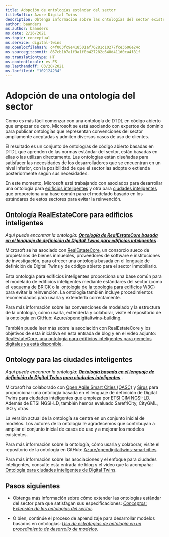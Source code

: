 ```yaml
---
title: Adopción de ontologías estándar del sector
titleSuffix: Azure Digital Twins
description: Obtenga información sobre las ontologías del sector existentes que se pueden adoptar para Azure Digital Twins
author: baanders
ms.author: baanders
ms.date: 2/26/2021
ms.topic: conceptual
ms.service: digital-twins
ms.openlocfilehash: c4f003fc9e418501af76281c10277fce3606e24c
ms.sourcegitcommit: 867cb1b7a1f3a1f0b427282c648d411d0ca4f81f
ms.translationtype: HT
ms.contentlocale: es-ES
ms.lasthandoff: 03/20/2021
ms.locfileid: "102124234"
---
```

# <a name="adopting-an-industry-ontology"></a>Adopción de una ontología del sector

Como es más fácil comenzar con una ontología de DTDL en código abierto que empezar de cero, Microsoft se está asociando con expertos de dominio para publicar ontologías que representan convenciones del sector ampliamente aceptadas y admiten diversos casos de uso de clientes. 

El resultado es un conjunto de ontologías de código abierto basadas en DTDL que aprenden de las normas estándar del sector, están basadas en ellas o las utilizan directamente. Las ontologías están diseñadas para satisfacer las necesidades de los desarrolladores que se encuentran en un nivel inferior, con la posibilidad de que el sector las adopte o extienda posteriormente según sus necesidades.

En este momento, Microsoft está trabajando con asociados para desarrollar una ontología para [edificios inteligentes](#realestatecore-smart-building-ontology) y otra para [ciudades inteligentes](#smart-cities-ontology) que proporciona una base común para el modelado basado en los estándares de estos sectores para evitar la reinvención. 

## <a name="realestatecore-smart-building-ontology"></a>Ontología RealEstateCore para edificios inteligentes

*Aquí puede encontrar la ontología: [**Ontología de RealEstateCore basada en el lenguaje de definición de Digital Twins para edificios inteligentes**](https://github.com/Azure/opendigitaltwins-building)* .

Microsoft se ha asociado con [RealEstateCore](https://www.realestatecore.io/), un consorcio sueco de propietarios de bienes inmuebles, proveedores de software e instituciones de investigación, para ofrecer una ontología basada en el lenguaje de definición de Digital Twins y de código abierto para el sector inmobiliario.

Esta ontología para edificios inteligentes proporciona una base común para el modelado de edificios inteligentes mediante estándares del sector (como el  [esquema de BRICK](https://brickschema.org/ontology/) o la  [ontología de la topología para edificios W3C](https://w3c-lbd-cg.github.io/bot/index.html)) para evitar la reinvención. La ontología también incluye procedimientos recomendados para usarla y extenderla correctamente. 

Para más información sobre las convenciones de modelado y la estructura de la ontología, cómo usarla, extenderla y colaborar, visite el repositorio de la ontología en GitHub: [Azure/opendigitaltwins-building](https://github.com/Azure/opendigitaltwins-building). 

También puede leer más sobre la asociación con RealEstateCore y los objetivos de esta iniciativa en esta entrada de blog y en el vídeo adjunto: [RealEstateCore, una ontología para edificios inteligentes para gemelos digitales ya está disponible](https://techcommunity.microsoft.com/t5/internet-of-things/realestatecore-a-smart-building-ontology-for-digital-twins-is/ba-p/1914794).

## <a name="smart-cities-ontology"></a>Ontology para las ciudades inteligentes

*Aquí puede encontrar la ontología: [**Ontología basada en el lenguaje de definición de Digital Twins para ciudades inteligentes**](https://github.com/Azure/opendigitaltwins-smartcities)* .

Microsoft ha colaborado con [Open Agile Smart Cities (OASC)](https://oascities.org/) y [Sirus](https://sirus.be/) para proporcionar una ontología basada en el lenguaje de definición de Digital Twins para ciudades inteligentes que empieza por [ETSI CIM NGSI-LD](https://www.etsi.org/committee/cim). Además de ETSI NGSI-LD, también hemos evaluado Saref4City, CityGML, ISO y otras.

La versión actual de la ontología se centra en un conjunto inicial de modelos. Los autores de la ontología le agradecemos que contribuyan a ampliar el conjunto inicial de casos de uso y a mejorar los modelos existentes. 

Para más información sobre la ontología, cómo usarla y colaborar, visite el repositorio de la ontología en GitHub: [Azure/opendigitaltwins-smartcities](https://github.com/Azure/opendigitaltwins-smartcities). 

Para más información sobre las asociaciones y el enfoque para ciudades inteligentes, consulte esta entrada de blog y el vídeo que la acompaña: [Ontología para ciudades inteligentes de Digital Twins](https://techcommunity.microsoft.com/t5/internet-of-things/smart-cities-ontology-for-digital-twins/ba-p/2166585).

## <a name="next-steps"></a>Pasos siguientes

* Obtenga más información sobre cómo extender las ontologías estándar del sector para que satisfagan sus especificaciones: [*Conceptos: Extensión de las ontologías del sector*](concepts-ontologies-extend.md).

* O bien, continúe el proceso de aprendizaje para desarrollar modelos basados en ontologías: [*Uso de estrategias de ontología en un procedimiento de desarrollo de modelos*](concepts-ontologies.md#using-ontology-strategies-in-a-model-development-path).